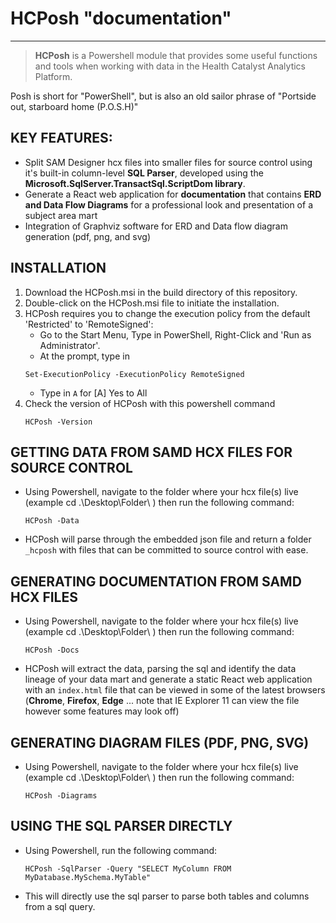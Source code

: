 # **HCPosh** "documentation"
---

> **HCPosh** is a Powershell module that provides some useful functions and tools when working with data in the Health Catalyst Analytics Platform.

Posh is short for "PowerShell", but is also an old sailor phrase of "Portside out, starboard home (P.O.S.H)"

## KEY FEATURES:

* Split SAM Designer hcx files into smaller files for source control using it's built-in column-level **SQL Parser**, developed using the **Microsoft.SqlServer.TransactSql.ScriptDom library**.
* Generate a React web application for **documentation** that contains **ERD and Data Flow Diagrams** for a professional look and presentation of a subject area mart
* Integration of Graphviz software for ERD and Data flow diagram generation (pdf, png, and svg)

## INSTALLATION
1. Download the HCPosh.msi in the build directory of this repository.
2. Double-click on the HCPosh.msi file to initiate the installation.
3. HCPosh requires you to change the execution policy from the default 'Restricted' to 'RemoteSigned':
    * Go to the Start Menu, Type in PowerShell, Right-Click and 'Run as Administrator'.
    * At the prompt, type in
    ```
    Set-ExecutionPolicy -ExecutionPolicy RemoteSigned
    ```
    * Type in `A` for [A] Yes to All
4. Check the version of HCPosh with this powershell command
    ```
    HCPosh -Version
    ```

## GETTING DATA FROM SAMD HCX FILES FOR SOURCE CONTROL
* Using Powershell, navigate to the folder where your hcx file(s) live (example cd .\Desktop\Folder\ ) then run the following command:
    ```
    HCPosh -Data
    ```
* HCPosh will parse through the embedded json file and return a folder `_hcposh` with files that can be committed to source control with ease.

## GENERATING DOCUMENTATION FROM SAMD HCX FILES

* Using Powershell, navigate to the folder where your hcx file(s) live (example cd .\Desktop\Folder\ ) then run the following command:

    ```
    HCPosh -Docs
    ```
* HCPosh will extract the data, parsing the sql and identify the data lineage of your data mart and generate a static React web application with an `index.html` file that can be viewed in some of the latest browsers (**Chrome**, **Firefox**, **Edge** ... note that IE Explorer 11 can view the file however some features may look off)

## GENERATING DIAGRAM FILES (PDF, PNG, SVG)

* Using Powershell, navigate to the folder where your hcx file(s) live (example cd .\Desktop\Folder\ ) then run the following command:
    ```
    HCPosh -Diagrams
    ```

## USING THE SQL PARSER DIRECTLY

* Using Powershell, run the following command:
    ```
    HCPosh -SqlParser -Query "SELECT MyColumn FROM MyDatabase.MySchema.MyTable"
    ```
* This will directly use the sql parser to parse both tables and columns from a sql query.
